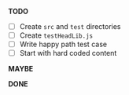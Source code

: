 **TODO**
- [ ] Create `src` and `test` directories
- [ ] Create `testHeadLib.js`
- [ ] Write happy path test case
- [ ] Start with hard coded content
 
**MAYBE**

**DONE**